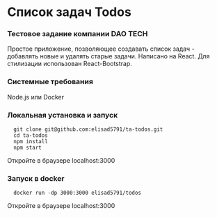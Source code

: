 # Список задач Todos

### Тестовое задание компании DAO TECH

Простое приложение, позволяющее создавать список задач - добавлять новые и удалять старые задачи. Написано на React. Для стилизации использован React-Bootstrap.

### Системные требования

Node.js или Docker

### Локальная установка и запуск

```
  git clone git@github.com:elisad5791/ta-todos.git
  cd ta-todos
  npm install
  npm start
```
  
Откройте в браузере localhost:3000

### Запуск в docker

```
  docker run -dp 3000:3000 elisad5791/todos
```

Откройте в браузере localhost:3000
